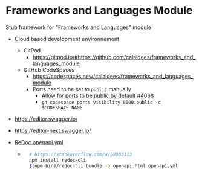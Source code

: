 # Frameworks and Languages Module
Stub framework for "Frameworks and Languages" module

* Cloud based development environnement
    * GitPod
        * https://gitpod.io/#https://github.com/calaldees/frameworks_and_languages_module
    * GitHub CodeSpaces
        *  https://codespaces.new/calaldees/frameworks_and_languages_module
        * Ports need to be set to `public` manually
            * [Allow for ports to be public by default #4068](https://github.com/orgs/community/discussions/4068)
            * `gh codespace ports visibility 8000:public -c $CODESPACE_NAME`

* https://editor.swagger.io/
* https://editor-next.swagger.io/
* [ReDoc openapi.yml](https://redocly.github.io/redoc/?url=https://raw.githubusercontent.com/calaldees/frameworks_and_languages_module/main/openapi.yml)
    * ```bash
        # https://stackoverflow.com/a/50983113
        npm install redoc-cli
        $(npm bin)/redoc-cli bundle -o openapi.html openapi.yml
        ```